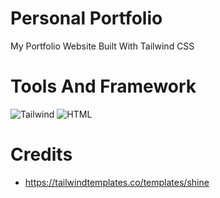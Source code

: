 # Personal Portfolio
My Portfolio Website Built With Tailwind CSS

# Tools And Framework
![Tailwind](https://img.shields.io/badge/Tailwind_CSS-38B2AC?style=for-the-badge&logo=tailwind-css&logoColor=white
) ![HTML](https://img.shields.io/badge/HTML5-E34F26?style=for-the-badge&logo=html5&logoColor=white
)

# Credits
- https://tailwindtemplates.co/templates/shine
